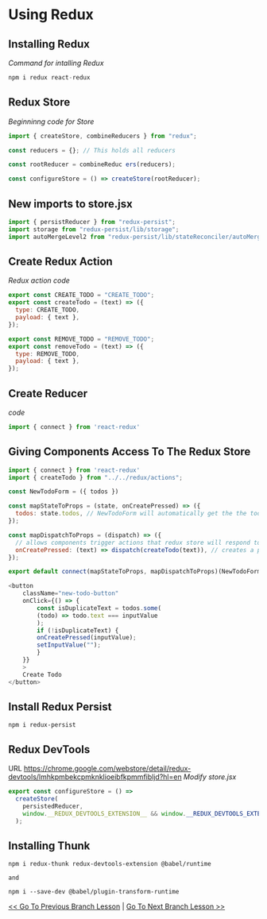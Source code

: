# Using Redux

## Installing Redux
*Command for intalling Redux*
```javascript
npm i redux react-redux
```

## Redux Store
*Beginninng code for Store*
```javascript
import { createStore, combineReducers } from "redux";

const reducers = {}; // This holds all reducers

const rootReducer = combineReduc ers(reducers);

const configureStore = () => createStore(rootReducer);
```

## New imports to store.jsx
```javascript
import { persistReducer } from "redux-persist";
import storage from "redux-persist/lib/storage";
import autoMergeLevel2 from "redux-persist/lib/stateReconciler/autoMergeLevel2";
```


## Create Redux Action
*Redux action code*
```javascript
export const CREATE_TODO = "CREATE_TODO";
export const createTodo = (text) => ({
  type: CREATE_TODO,
  payload: { text },
});

export const REMOVE_TODO = "REMOVE_TODO";
export const removeTodo = (text) => ({
  type: REMOVE_TODO,
  payload: { text },
});
```

## Create Reducer
*code*
```javascript
import { connect } from 'react-redux'
```

## Giving Components Access To The Redux Store
```javascript
import { connect } from 'react-redux'
import { createTodo } from "../../redux/actions";

const NewTodoForm = ({ todos })

const mapStateToProps = (state, onCreatePressed) => ({
  todos: state.todos, // NewTodoForm will automatically get the the todos from the state passed to it as a todos prop
});

const mapDispatchToProps = (dispatch) => ({
  // allows components trigger actions that redux store will respond to
  onCreatePressed: (text) => dispatch(createTodo(text)), // creates a proper object action
});

export default connect(mapStateToProps, mapDispatchToProps)(NewTodoForm);

<button
    className="new-todo-button"
    onClick={() => {
        const isDuplicateText = todos.some(
        (todo) => todo.text === inputValue
        );
        if (!isDuplicateText) {
        onCreatePressed(inputValue);
        setInputValue("");
        }
    }}
    >
    Create Todo
</button>
```

## Install Redux Persist
```
npm i redux-persist
```

## Redux DevTools
URL https://chrome.google.com/webstore/detail/redux-devtools/lmhkpmbekcpmknklioeibfkpmmfibljd?hl=en
*Modify store.jsx*
```javascript
export const configureStore = () =>
  createStore(
    persistedReducer,
    window.__REDUX_DEVTOOLS_EXTENSION__ && window.__REDUX_DEVTOOLS_EXTENSION__()
  );
```

## Installing Thunk
```
npm i redux-thunk redux-devtools-extension @babel/runtime

and

npm i --save-dev @babel/plugin-transform-runtime
```


[<< Go To Previous Branch Lesson](https://github.com/yourwpmadesimple/modern-react-projects/tree/Lesson-98_Redux_RefactoringTodosReducer) | [Go To Next Branch Lesson >>](https://github.com/yourwpmadesimple/modern-react-projects/tree/       )